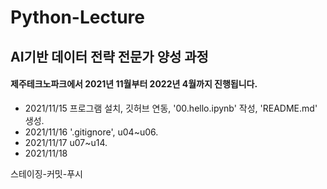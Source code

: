 # Python-Lecture

## AI기반 데이터 전략 전문가 양성 과정

#### 제주테크노파크에서 2021년 11월부터 2022년 4월까지 진행됩니다.

- 2021/11/15 프로그램 설치, 깃허브 연동, '00.hello.ipynb' 작성, 'README.md' 생성.
- 2021/11/16 '.gitignore', u04~u06.
- 2021/11/17 u07~u14.
- 2021/11/18 

스테이징-커밋-푸시